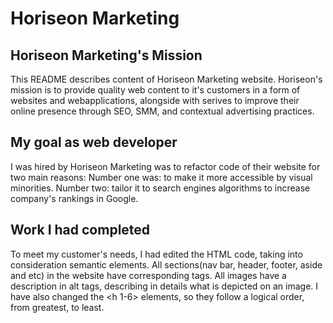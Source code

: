 # Horiseon Marketing

## Horiseon Marketing's Mission
This README describes content of Horiseon Marketing website. Horiseon's mission is to provide quality web content to it's customers in a form of websites and webapplications, alongside with serives to improve their online presence through SEO, SMM, and contextual advertising practices.

## My goal as web developer
I was hired by Horiseon Marketing was to refactor code of their website for two main reasons:
Number one was: to make it more accessible by visual minorities.
Number two: tailor it to search engines algorithms to increase company's rankings in Google.

## Work I had completed
To meet my customer's needs, I had edited the HTML code, taking into consideration semantic elements. All sections(nav bar, header, footer, aside and etc) in the website have corresponding tags. All images have a description in alt tags, describing in details what is depicted on an image. I have also changed the <h 1-6> elements, so they follow a logical order, from greatest, to least.
